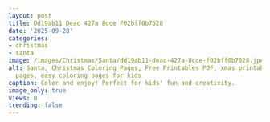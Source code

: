 ```yaml
---
layout: post
title: Dd19ab11 Deac 427a 8cce F02bff0b7628
date: '2025-09-28'
categories:
- christmas
- santa
image: /images/Christmas/Santa/dd19ab11-deac-427a-8cce-f02bff0b7628.jpeg
alt: Santa, Christmas Coloring Pages, Free Printables PDF, xmas printable coloring
  pages, easy coloring pages for kids
caption: Color and enjoy! Perfect for kids' fun and creativity.
image_only: true
views: 0
trending: false
---
```

